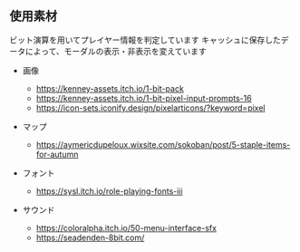 ## 使用素材

ビット演算を用いてプレイヤー情報を判定しています
キャッシュに保存したデータによって、モーダルの表示・非表示を変えています

- 画像

  - https://kenney-assets.itch.io/1-bit-pack
  - https://kenney-assets.itch.io/1-bit-pixel-input-prompts-16
  - https://icon-sets.iconify.design/pixelarticons/?keyword=pixel

- マップ

  - https://aymericdupeloux.wixsite.com/sokoban/post/5-staple-items-for-autumn

- フォント

  - https://sysl.itch.io/role-playing-fonts-iii

- サウンド
  - https://coloralpha.itch.io/50-menu-interface-sfx
  - https://seadenden-8bit.com/
